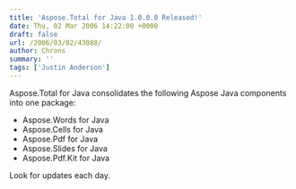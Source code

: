 ```yaml
---
title: 'Aspose.Total for Java 1.0.0.0 Released!'
date: Thu, 02 Mar 2006 14:22:00 +0000
draft: false
url: /2006/03/02/43088/
author: Chrons
summary: ''
tags: ['Justin Anderson']
---
```


Aspose.Total for Java consolidates the following Aspose Java components into one package:

*   Aspose.Words for Java
*   Aspose.Cells for Java
*   Aspose.Pdf for Java
*   Aspose.Slides for Java
*   Aspose.Pdf.Kit for Java

Look for updates each day.







